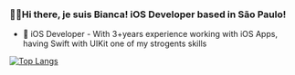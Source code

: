 ### ✌🏽Hi there, je suis Bianca! iOS Developer based in São Paulo!

- 🍎 iOS Developer - With 3+years experience working with iOS Apps, having Swift with UIKit one of my strogents skills

[![Top Langs](https://github-readme-stats-sigma-five.vercel.app/api/top-langs/?username=la-ferreira-bianca&layout=donut)](https://github.com/anuraghazra/github-readme-stats)
<!--
**la-ferreira-bianca/la-ferreira-bianca** is a ✨ _special_ ✨ repository because its `README.md` (this file) appears on your GitHub profile.

Here are some ideas to get you started:

- 🔭 I’m currently working on ...
- 🌱 I’m currently learning ...
- 👯 I’m looking to collaborate on ...
- 🤔 I’m looking for help with ...
- 💬 Ask me about ...
- 📫 How to reach me: ...
- 😄 Pronouns: ...
- ⚡ Fun fact: ...
-->
